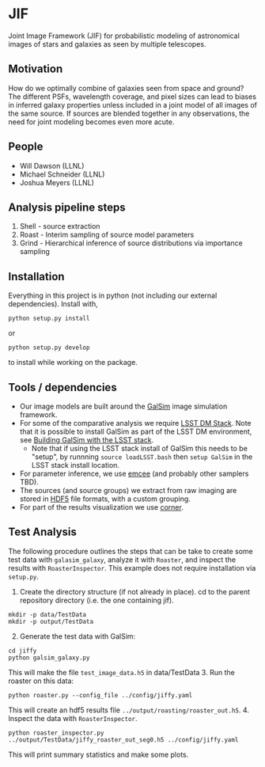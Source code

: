 # JIF
Joint Image Framework (JIF) for probabilistic modeling of astronomical images of stars and galaxies as seen by multiple telescopes.

## Motivation

How do we optimally combine of galaxies seen from space and ground? The different PSFs, wavelength coverage,
and pixel sizes can lead to biases in inferred galaxy properties unless included in a joint model
of all images of the same source. If sources are blended together in any observations, the need for
joint modeling becomes even more acute.

## People

- Will Dawson (LLNL)
- Michael Schneider (LLNL)
- Joshua Meyers (LLNL)

## Analysis pipeline steps

1. Shell - source extraction
2. Roast - Interim sampling of source model parameters
3. Grind - Hierarchical inference of source distributions via importance sampling

## Installation

Everything in this project is in python (not including our external dependencies).
Install with,

    python setup.py install

or

    python setup.py develop

to install while working on the package.

## Tools / dependencies

- Our image models are built around the [GalSim](https://github.com/GalSim-developers/GalSim/wiki) image simulation framework.
- For some of the comparative analysis we require [LSST DM Stack](https://confluence.lsstcorp.org/display/LSWUG/LSST+Software+User+Guide). Note that it is possible to install GalSim as part of the LSST DM environment, see [Building GalSim with the LSST stack](https://github.com/GalSim-developers/GalSim/wiki/Building-GalSim-with-the-LSST-stack).
  - Note that if using the LSST stack install of GalSim this needs to be "setup", by runnning `source loadLSST.bash` then `setup GalSim` in the LSST stack install location.  
- For parameter inference, we use [emcee](http://dan.iel.fm/emcee/current/) (and probably other samplers TBD).
- The sources (and source groups) we extract from raw imaging are stored in [HDF5](http://www.hdfgroup.org/HDF5/) file formats, with a custom grouping.
- For part of the results visualization we use [corner](https://github.com/dfm/corner.py).

## Test Analysis

The following procedure outlines the steps that can be take to create some test data with `galasim_galaxy`, analyze it with `Roaster`, and inspect the results with `RoasterInspector`. This example does not require installation via `setup.py`.

1. Create the directory structure (if not already in place). cd to the parent repository directory (i.e. the one containing jif).

  ```
  mkdir -p data/TestData
  mkdir -p output/TestData
  ```
2. Generate the test data with GalSim:

  ```
  cd jiffy
  python galsim_galaxy.py
  ```
  This will make the file `test_image_data.h5` in data/TestData
3. Run the roaster on this data:

  ```
  python roaster.py --config_file ../config/jiffy.yaml
  ```
  This will create an hdf5 results file `../output/roasting/roaster_out.h5`.
4. Inspect the data with `RoasterInspector`. 

  ```
  python roaster_inspector.py ../output/TestData/jiffy_roaster_out_seg0.h5 ../config/jiffy.yaml
  ```
  This will print summary statistics and make some plots.
